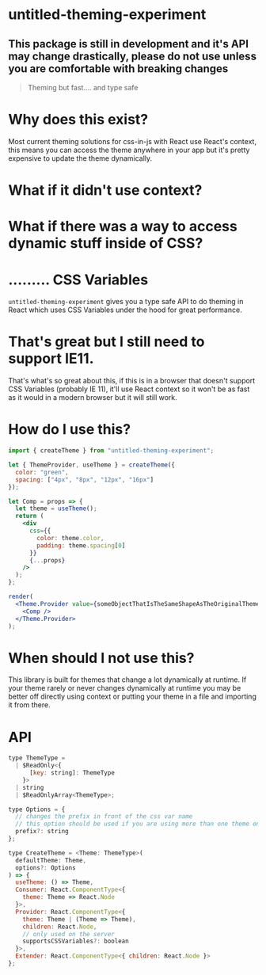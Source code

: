 # untitled-theming-experiment

## This package is still in development and it's API may change drastically, please do not use unless you are comfortable with breaking changes

> Theming but fast.... and type safe

# Why does this exist?

Most current theming solutions for css-in-js with React use React's context, this means you can access the theme anywhere in your app but it's pretty expensive to update the theme dynamically.

# What if it didn't use context?

# What if there was a way to access dynamic stuff inside of CSS?

# ......... CSS Variables

`untitled-theming-experiment` gives you a type safe API to do theming in React which uses CSS Variables under the hood for great performance.

# That's great but I still need to support IE11.

That's what's so great about this, if this is in a browser that doesn't support CSS Variables (probably IE 11), it'll use React context so it won't be as fast as it would in a modern browser but it will still work.

# How do I use this?

```jsx
import { createTheme } from "untitled-theming-experiment";

let { ThemeProvider, useTheme } = createTheme({
  color: "green",
  spacing: ["4px", "8px", "12px", "16px"]
});

let Comp = props => {
  let theme = useTheme();
  return (
    <div
      css={{
        color: theme.color,
        padding: theme.spacing[0]
      }}
      {...props}
    />
  );
};

render(
  <Theme.Provider value={someObjectThatIsTheSameShapeAsTheOriginalTheme}>
    <Comp />
  </Theme.Provider>
);
```

# When should I not use this?

This library is built for themes that change a lot dynamically at runtime. If your theme rarely or never changes dynamically at runtime you may be better off directly using context or putting your theme in a file and importing it from there.

# API

```jsx
type ThemeType =
  | $ReadOnly<{
      [key: string]: ThemeType
    }>
  | string
  | $ReadOnlyArray<ThemeType>;

type Options = {
  // changes the prefix in front of the css var name
  // this option should be used if you are using more than one theme on a page.
  prefix?: string
};

type CreateTheme = <Theme: ThemeType>(
  defaultTheme: Theme,
  options?: Options
) => {
  useTheme: () => Theme,
  Consumer: React.ComponentType<{
    theme: Theme => React.Node
  }>,
  Provider: React.ComponentType<{
    theme: Theme | (Theme => Theme),
    children: React.Node,
    // only used on the server
    supportsCSSVariables?: boolean
  }>,
  Extender: React.ComponentType<{ children: React.Node }>
};
```
